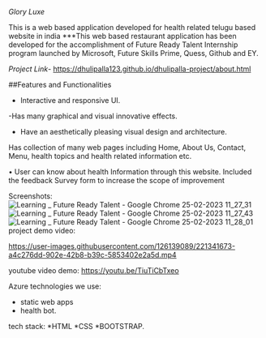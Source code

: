   *Glory Luxe*

This is a web based application developed for health related telugu based website in india
 ***This web based restaurant application has been developed for the accomplishment of Future Ready Talent Internship program launched by Microsoft, Future Skills      Prime, Quess, Github and EY.

 *Project Link*- https://dhulipalla123.github.io/dhulipalla-project/about.html

##Features and Functionalities


 - Interactive and responsive UI.

 -Has many graphical and visual innovative effects.

 - Have an aesthetically pleasing visual design and architecture.

 Has collection of many web pages including Home, About Us, Contact, Menu, health topics and health related information etc.

 • User can know about health Information through this website.
 Included the feedback Survey form to increase the scope of improvement


Screenshots:
![Learning _ Future Ready Talent - Google Chrome 25-02-2023 11_27_31](https://user-images.githubusercontent.com/126139089/221341636-f854ce77-a8de-4fb7-8217-e0c89d0ac068.png)
![Learning _ Future Ready Talent - Google Chrome 25-02-2023 11_27_43](https://user-images.githubusercontent.com/126139089/221341639-eb5049b3-9bab-4e65-8789-00df02181102.png)
![Learning _ Future Ready Talent - Google Chrome 25-02-2023 11_28_01](https://user-images.githubusercontent.com/126139089/221341643-f8939e5e-8607-4cf3-ad7f-826ba5f177e6.png)
project demo video:


https://user-images.githubusercontent.com/126139089/221341673-a4c276dd-902e-42b8-b39c-5853402e2a5d.mp4

youtube video demo:
      https://youtu.be/TiuTiCbTxeo
 
 
 Azure technologies we use:
 * static web apps
 * health bot.


tech stack:
*HTML
*CSS
*BOOTSTRAP.
      
